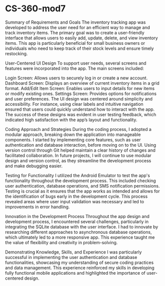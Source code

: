 # CS-360-mod7
Summary of Requirements and Goals
The inventory tracking app was developed to address the user need for an efficient way to manage and track inventory items. The primary goal was to create a user-friendly interface that allows users to easily add, update, delete, and view inventory items. This app is particularly beneficial for small business owners or individuals who need to keep track of their stock levels and ensure timely restocking.

User-Centered UI Design
To support user needs, several screens and features were incorporated into the app. The main screens included:

Login Screen: Allows users to securely log in or create a new account.
Dashboard Screen: Displays an overview of current inventory items in a grid format.
Add/Edit Item Screen: Enables users to input details for new items or modify existing ones.
Settings Screen: Provides options for notifications and user preferences.
The UI design was centered around simplicity and accessibility. For instance, using clear labels and intuitive navigation ensured that users could quickly understand how to interact with the app. The success of these designs was evident in user testing feedback, which indicated high satisfaction with the app’s layout and functionality.

Coding Approach and Strategies
During the coding process, I adopted a modular approach, breaking down the application into manageable components. I started by implementing core features, such as user authentication and database interaction, before moving on to the UI. Using version control through Git helped maintain a clear history of changes and facilitated collaboration. In future projects, I will continue to use modular design and version control, as they streamline the development process and make debugging easier.

Testing for Functionality
I utilized the Android Emulator to test the app's functionality throughout the development process. This included checking user authentication, database operations, and SMS notification permissions. Testing is crucial as it ensures that the app works as intended and allows for the identification of bugs early in the development cycle. This process revealed areas where user input validation was necessary and led to improvements in error handling.

Innovation in the Development Process
Throughout the app design and development process, I encountered several challenges, particularly in integrating the SQLite database with the user interface. I had to innovate by researching different approaches to asynchronous database operations, which ultimately led to a more responsive app. This experience taught me the value of flexibility and creativity in problem-solving.

Demonstrating Knowledge, Skills, and Experience
I was particularly successful in implementing the user authentication and database functionalities, showcasing my understanding of secure coding practices and data management. This experience reinforced my skills in developing fully functional mobile applications and highlighted the importance of user-centered design.
